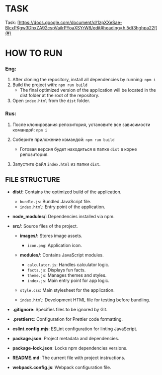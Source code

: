 # TASK

Task: [https://docs.google.com/document/d/1zpXXeSae-BlcxPKgw3DhxZA92cspVailrPYoaXSYrW8/edit#heading=h.5dt3hghpa22f](#)

# HOW TO RUN

### Eng:

1. After cloning the repository, install all dependencies by running: `npm i`
2. Build the project with: `npm run build`
    - The final optimized version of the application will be located in the dist folder at the root of the repository.
3. Open `index.html` from the `dist` folder.

### Rus:

1. После клонирования репозитория, установите все зависимости командой: `npm i`
2. Соберите приложение командой: `npm run build`

    - Готовая версия будет находиться в папке `dist` в корне репозитория.

3. Запустите файл `index.html` из папки `dist`.

## FILE STRUCTURE

-   **dist/**: Contains the optimized build of the application.
    -   `bundle.js`: Bundled JavaScript file.
    -   `index.html`: Entry point of the application.
-   **node_modules/**: Dependencies installed via npm.

-   **src/**: Source files of the project.

    -   **images/**: Stores image assets.

        -   `icon.png`: Application icon.

    -   **modules/**: Contains JavaScript modules.
        -   `calculator.js`: Handles calculator logic.
        -   `facts.js`: Displays fun facts.
        -   `theme.js`: Manages themes and styles.
        -   `index.js`: Main entry point for app logic.
    -   `style.css`: Main stylesheet for the application.
    -   `index.html`: Development HTML file for testing before bundling.

-   **.gitignore**: Specifies files to be ignored by Git.
-   **.prettierrc**: Configuration for Prettier code formatting.
-   **eslint.config.mjs**: ESLint configuration for linting JavaScript.
-   **package.json**: Project metadata and dependencies.
-   **package-lock.json**: Locks npm dependencies versions.
-   **README.md**: The current file with project instructions.
-   **webpack.config.js**: Webpack configuration file.
